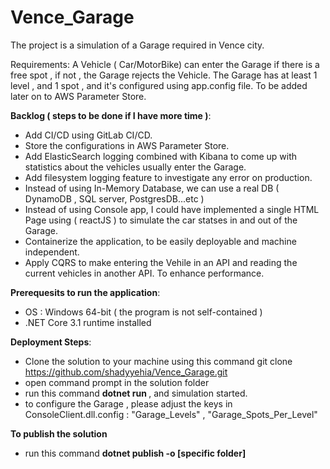 # Vence_Garage


The project is a simulation of a Garage required in Vence city.

Requirements:
A Vehicle ( Car/MotorBike) can enter the Garage if there is a free spot , if not , the Garage rejects the Vehicle.
The Garage has at least 1 level , and 1 spot , and it's configured using app.config file. To be added later on to AWS Parameter Store.

<b>Backlog ( steps to be done if I have more time )</b>:
- Add CI/CD using GitLab CI/CD.
- Store the configurations in AWS Parameter Store.
- Add ElasticSearch logging combined with Kibana to come up with statistics about the vehicles usually enter the Garage.
- Add filesystem logging feature to investigate any error on production.
- Instead of using In-Memory Database,  we can use a real DB ( DynamoDB , SQL server, PostgresDB...etc )
- Instead of using Console app, I could have implemented a single HTML Page using ( reactJS )  to simulate the car statses in and out of the Garage.
- Containerize the application, to be easily deployable and machine independent.
- Apply CQRS to make entering the Vehile in an API and reading the current vehicles in another API. To enhance performance.


<b>Prerequesits to run the application</b>: 
- OS : Windows 64-bit ( the program is not self-contained )
- .NET Core 3.1 runtime installed 

<b>Deployment Steps</b>:
- Clone the solution to your machine using this command 
git clone https://github.com/shadyyehia/Vence_Garage.git
- open command prompt in the solution folder
- run this command <b> dotnet run </b>, and simulation started. 
- to configure the Garage , please adjust the keys in ConsoleClient.dll.config :  "Garage_Levels" ,  "Garage_Spots_Per_Level" 


<b>To publish the solution</b>
- run this command <b>dotnet publish -o [specific folder]

  
